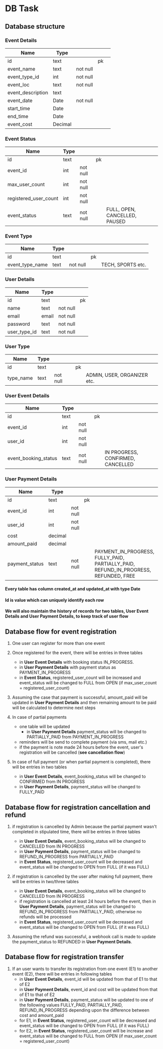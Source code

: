# DB Task

## Database structure

### Event Details

| Name              | Type    |          |     |     |
| ----------------- | ------- | -------- | --- | --- |
| id                | text    |          | pk  |     |
| event_name        | text    | not null |     |     |
| event_type_id     | int     | not null |     |     |
| event_loc         | text    | not null |     |     |
| event_description | text    |          |     |     |
| event_date        | Date    | not null |     |     |
| start_time        | Date    |          |     |     |
| end_time          | Date    |          |     |     |
| event_cost        | Decimal |          |     |     |

### Event Status

| Name                  | Type |          |     |                               |
| --------------------- | ---- | -------- | --- | ----------------------------- |
| id                    | text |          | pk  |                               |
| event_id              | int  | not null |     |                               |
| max_user_count        | int  | not null |     |                               |
| registered_user_count | int  | not null |     |                               |
| event_status          | text | not null |     | FULL, OPEN, CANCELLED, PAUSED |

### Event Type

| Name            | Type |          |     |                   |
| --------------- | ---- | -------- | --- | ----------------- |
| id              | text |          | pk  |                   |
| event_type_name | text | not null |     | TECH, SPORTS etc. |

### User Details

| Name         | Type  |          |     |
| ------------ | ----- | -------- | --- |
| id           | text  |          | pk  |
| name         | text  | not null |     |
| email        | email | not null |     |
| password     | text  | not null |     |
| user_type_id | text  | not null |     |

### User Type

| Name      | Type |          |     |                             |
| --------- | ---- | -------- | --- | --------------------------- |
| id        | text |          | pk  |                             |
| type_name | text | not null |     | ADMIN, USER, ORGANIZER etc. |

### User Event Details

| Name                 | Type |          |     |                                   |
| -------------------- | ---- | -------- | --- | --------------------------------- |
| id                   | text |          | pk  |                                   |
| event_id             | int  | not null |     |                                   |
| user_id              | int  | not null |     |                                   |
| event_booking_status | text | not null |     | IN PROGRESS, CONFIRMED, CANCELLED |

### User Payment Details

| Name           | Type    |          |     |                                                                                     |
| -------------- | ------- | -------- | --- | ----------------------------------------------------------------------------------- |
| id             | text    |          | pk  |                                                                                     |
| event_id       | int     | not null |     |                                                                                     |
| user_id        | int     | not null |     |                                                                                     |
| cost           | decimal |          |     |                                                                                     |
| amount_paid    | decimal |          |     |                                                                                     |
| payment_status | text    | not null |     | PAYMENT_IN_PROGRESS, FULLY_PAID, PARTIALLY_PAID, REFUND_IN_PROGRESS, REFUNDED, FREE |

#### Every table has column created_at and updated_at with type Date

#### Id is value which can uniquely identify each row

#### We will also maintain the history of records for two tables, User Event Details and User Payment Details, to keep track of user flow

## Database flow for event registration

1. One user can register for more than one event

2. Once registered for the event, there will be entries in three tables

   - in **User Event Details** with booking status IN_PROGRESS.
   - in **User Payment Details** with payment status as PAYMENT_IN_PROGRESS
   - in **Event Status**, registered_user_count will be increased and event_status will be changed to FULL from OPEN (if max_user_count = registered_user_count)

3. Assuming the case that payment is successful, amount_paid will be updated in **User Payment Details** and then remaining amount to be paid will be calculated to determine next steps

4. In case of partial payments

   - one table will be updated
     - in **User Payment Details** payment_status will be changed to PARTIALLY_PAID from PAYMENT_IN_PROGRESS
   - reminders will be send to complete payment (via sms, mail etc.)
   - if the payment is note made 24 hours before the event, user's registration will be cancelled (**see cancellation flow**)

5. In case of full payment (or when partial payment is completed), there will be entries in two tables

   - in **User Event Details**, event_booking_status will be changed to CONFIRMED from IN PROGRESS
   - in **User Payment Details**, payment_status will be changed to FULLY_PAID

## Database flow for registration cancellation and refund

1. if registration is cancelled by Admin because the partial payment wasn't completed in stipulated time, there will be entries in three tables

   - in **User Event Details**, event_booking_status will be changed to CANCELLED from IN PROGRESS
   - in **User Payment Details**, payment_status will be changed to REFUND_IN_PROGRESS from PARTIALLY_PAID
   - in **Event Status**, registered_user_count will be decreased and event_status will be changed to OPEN from FULL (if it was FULL)

2. if registration is cancelled by the user after making full payment, there will be entries in two/three tables

   - in **User Event Details**, event_booking_status will be changed to CANCELLED from IN PROGRESS
   - if registration is cancelled at least 24 hours before the event, then in **User Payment Details**, payment_status will be changed to REFUND_IN_PROGRESS from PARTIALLY_PAID, otherwise no refunds will be processed
   - in **Event Status**, registered_user_count will be decreased and event_status will be changed to OPEN from FULL (if it was FULL)

3. Assuming the refund was successful, a webhook call is made to update the payment_status to REFUNDED in **User Payment Details**.

## Database flow for registration transfer

1. If an user wants to transfer its registration from one event (E1) to another event (E2), there will be entries in following tables
   - in **User Event Details**, event_id will be updated from that of E1 to that of E2
   - in **User Payment Details**, event_id and cost will be updated from that of E1 to that of E2
   - in **User Payment Details**, payment_status will be updated to one of the following values FULLY_PAID, PARTIALLY_PAID, REFUND_IN_PROGRESS depending upon the difference between cost and amount_paid
   - for E1, in **Event Status**, registered_user_count will be decreased and event_status will be changed to OPEN from FULL (if it was FULL)
   - for E2, in **Event Status**, registered_user_count will be increase and event_status will be changed to FULL from OPEN (if max_user_count = registered_user_count)
